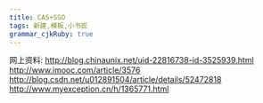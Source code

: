```yaml
---
title: CAS+SSO
tags: 新建,模板,小书匠
grammar_cjkRuby: true
---
```



网上资料:
http://blog.chinaunix.net/uid-22816738-id-3525939.html
http://www.imooc.com/article/3576
http://blog.csdn.net/u012891504/article/details/52472818
http://www.myexception.cn/h/1365771.html